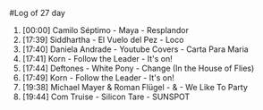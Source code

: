 #Log of 27 day

1. [00:00] Camilo Séptimo - Maya - Resplandor
1. [17:39] Siddhartha - El Vuelo del Pez - Loco
1. [17:40] Daniela Andrade - Youtube Covers - Carta Para Maria
1. [17:41] Korn - Follow the Leader - It's on!
1. [17:44] Deftones - White Pony - Change (In the House of Flies)
1. [17:49] Korn - Follow the Leader - It's on!
1. [19:38] Michael Mayer & Roman Flügel - & - We Like To Party
1. [19:44] Com Truise - Silicon Tare - SUNSPOT
